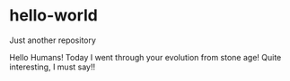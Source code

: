 # hello-world
Just another repository


Hello Humans! Today I went through your evolution from stone age! Quite interesting, I must say!!

